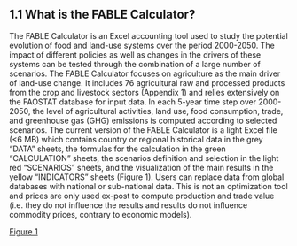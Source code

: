 ## 1.1 What is the FABLE Calculator?

The FABLE Calculator is an Excel accounting tool used to study the potential evolution of food and land-use systems over the period 2000-2050. The impact of different policies as well as changes in the drivers of these systems can be tested through the combination of a large number of scenarios. The FABLE Calculator focuses on agriculture as the main driver of land-use change. It includes 76 agricultural raw and processed products from the crop and livestock sectors (Appendix 1) and relies extensively on the FAOSTAT database for input data. In each 5-year time step over 2000-2050, the level of agricultural activities, land use, food consumption, trade, and greenhouse gas (GHG) emissions is computed according to selected scenarios. The current version of the FABLE Calculator is a light Excel file (<6 MB) which contains country or regional historical data in the grey “DATA” sheets, the formulas for the calculation in the green “CALCULATION” sheets, the scenarios definition and selection in the light red “SCENARIOS” sheets, and the visualization of the main results in the yellow “INDICATORS” sheets (Figure 1). Users can replace data from global databases with national or sub-national data. This is not an optimization tool and prices are only used ex-post to compute production and trade value (i.e. they do not influence the results and results do not influence commodity prices, contrary to economic models).

[Figure 1](https://user-images.githubusercontent.com/68918893/88781313-87ab5280-d18c-11ea-86fc-641c5053fc4f.png)

